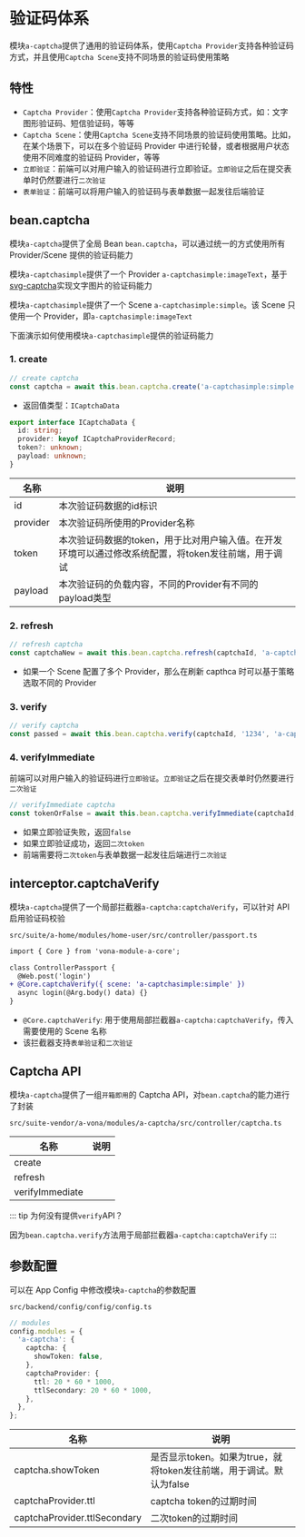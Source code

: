 # 验证码体系

模块`a-captcha`提供了通用的验证码体系，使用`Captcha Provider`支持各种验证码方式，并且使用`Captcha Scene`支持不同场景的验证码使用策略

## 特性

* `Captcha Provider`：使用`Captcha Provider`支持各种验证码方式，如：文字图形验证码、短信验证码，等等
* `Captcha Scene`：使用`Captcha Scene`支持不同场景的验证码使用策略。比如，在某个场景下，可以在多个验证码 Provider 中进行轮替，或者根据用户状态使用不同难度的验证码 Provider，等等
* `立即验证`：前端可以对用户输入的验证码进行立即验证。`立即验证`之后在提交表单时仍然要进行`二次验证`
* `表单验证`：前端可以将用户输入的验证码与表单数据一起发往后端验证

## bean.captcha

模块`a-captcha`提供了全局 Bean `bean.captcha`，可以通过统一的方式使用所有 Provider/Scene 提供的验证码能力

模块`a-captchasimple`提供了一个 Provider `a-captchasimple:imageText`，基于[svg-captcha](https://github.com/produck/svg-captcha)实现文字图片的验证码能力

模块`a-captchasimple`提供了一个 Scene `a-captchasimple:simple`。该 Scene 只使用一个 Provider，即`a-captchasimple:imageText`

下面演示如何使用模块`a-captchasimple`提供的验证码能力

### 1. create

``` typescript
// create captcha
const captcha = await this.bean.captcha.create('a-captchasimple:simple');
```

* 返回值类型：`ICaptchaData`

``` typescript
export interface ICaptchaData {
  id: string;
  provider: keyof ICaptchaProviderRecord;
  token?: unknown;
  payload: unknown;
}
```

|名称|说明|
|--|--|
|id|本次验证码数据的id标识|
|provider|本次验证码所使用的Provider名称|
|token|本次验证码数据的token，用于比对用户输入值。在开发环境可以通过修改系统配置，将token发往前端，用于调试|
|payload|本次验证码的负载内容，不同的Provider有不同的payload类型|

### 2. refresh

``` typescript
// refresh captcha
const captchaNew = await this.bean.captcha.refresh(captchaId, 'a-captchasimple:simple');
```

- 如果一个 Scene 配置了多个 Provider，那么在刷新 capthca 时可以基于策略选取不同的 Provider

### 3. verify

``` typescript
// verify captcha
const passed = await this.bean.captcha.verify(captchaId, '1234', 'a-captchasimple:simple');
```

### 4. verifyImmediate

前端可以对用户输入的验证码进行`立即验证`。`立即验证`之后在提交表单时仍然要进行`二次验证`

``` typescript
// verifyImmediate captcha
const tokenOrFalse = await this.bean.captcha.verifyImmediate(captchaId, '1234');
```

- 如果立即验证失败，返回`false`
- 如果立即验证成功，返回`二次token`
- 前端需要将`二次token`与表单数据一起发往后端进行`二次验证`

## interceptor.captchaVerify

模块`a-captcha`提供了一个局部拦截器`a-captcha:captchaVerify`，可以针对 API 启用验证码校验

`src/suite/a-home/modules/home-user/src/controller/passport.ts`

``` diff
import { Core } from 'vona-module-a-core';

class ControllerPassport {
  @Web.post('login')
+ @Core.captchaVerify({ scene: 'a-captchasimple:simple' })
  async login(@Arg.body() data) {}
}  
```

- `@Core.captchaVerify`: 用于使用局部拦截器`a-captcha:captchaVerify`，传入需要使用的 Scene 名称
- 该拦截器支持`表单验证`和`二次验证`

## Captcha API

模块`a-captcha`提供了一组`开箱即用`的 Captcha API，对`bean.captcha`的能力进行了封装

`src/suite-vendor/a-vona/modules/a-captcha/src/controller/captcha.ts`

|名称|说明|
|--|--|
|create||
|refresh||
|verifyImmediate||

::: tip
为何没有提供`verify`API？

因为`bean.captcha.verify`方法用于局部拦截器`a-captcha:captchaVerify`
:::

## 参数配置

可以在 App Config 中修改模块`a-captcha`的参数配置

`src/backend/config/config/config.ts`

``` typescript
// modules
config.modules = {
  'a-captcha': {
    captcha: {
      showToken: false,
    },
    captchaProvider: {
      ttl: 20 * 60 * 1000,
      ttlSecondary: 20 * 60 * 1000,
    },
  },
};
```

|名称|说明|
|--|--|
|captcha.showToken|是否显示token。如果为true，就将token发往前端，用于调试。默认为false|
|captchaProvider.ttl|captcha token的过期时间|
|captchaProvider.ttlSecondary|二次token的过期时间|